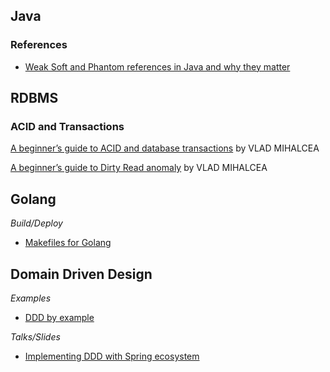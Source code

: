 ## Java

### References

* [Weak Soft and Phantom references in Java and why they matter](https://medium.com/@ramtop/weak-soft-and-phantom-references-in-java-and-why-they-matter-c04bfc9dc792)

## RDBMS

### ACID and Transactions

[A beginner’s guide to ACID and database transactions](https://vladmihalcea.com/a-beginners-guide-to-acid-and-database-transactions/) by VLAD MIHALCEA

[A beginner’s guide to Dirty Read anomaly](https://vladmihalcea.com/dirty-read/) by VLAD MIHALCEA

## Golang

*Build/Deploy*

* [Makefiles for Golang](https://sahilm.com/makefiles-for-golang/#Dependency-management-for-external-tools)

## Domain Driven Design

*Examples*

* [DDD by example](https://github.com/ddd-by-examples)

*Talks/Slides*

* [Implementing DDD with Spring ecosystem](https://speakerdeck.com/mploed/implementing-ddd-with-the-spring-ecosystem)

